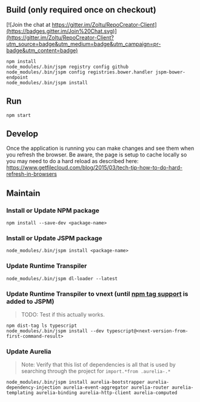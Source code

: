 ## Build (only required once on checkout)

[![Join the chat at https://gitter.im/Zoltu/RepoCreator-Client](https://badges.gitter.im/Join%20Chat.svg)](https://gitter.im/Zoltu/RepoCreator-Client?utm_source=badge&utm_medium=badge&utm_campaign=pr-badge&utm_content=badge)
```
npm install
node_modules/.bin/jspm registry config github
node_modules/.bin/jspm config registries.bower.handler jspm-bower-endpoint
node_modules/.bin/jspm install
```

## Run
```
npm start
```

## Develop
Once the application is running you can make changes and see them when you refresh the browser.  Be aware, the page is setup to cache locally so you may need to do a hard reload as described here: https://www.getfilecloud.com/blog/2015/03/tech-tip-how-to-do-hard-refresh-in-browsers

## Maintain

### Install or Update NPM package
```
npm install --save-dev <package-name>
```

### Install or Update JSPM package
```
node_modules/.bin/jspm install <package-name>
```

### Update Runtime Transpiler
```
node_modules/.bin/jspm dl-loader --latest
```

### Update Runtime Transpiler to vnext (until [npm tag support](https://github.com/jspm/npm/issues/61) is added to JSPM)
> TODO: Test if this actually works.

```
npm dist-tag ls typescript
node_modules/.bin/jspm install --dev typescript@<next-version-from-first-command-result>
```

### Update Aurelia
> Note: Verify that this list of dependencies is all that is used by searching through the project for `import.*from .aurelia-.*`

```
node_modules/.bin/jspm install aurelia-bootstrapper aurelia-dependency-injection aurelia-event-aggregator aurelia-router aurelia-templating aurelia-binding aurelia-http-client aurelia-computed
```
